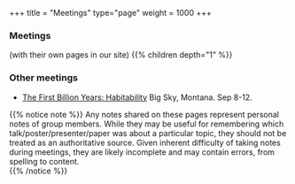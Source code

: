 +++
title = "Meetings"
type="page"
weight = 1000
+++

### Meetings 
(with their own pages in our site)
{{% children depth="1" %}}

### Other meetings 

- [The First Billion Years:  Habitability](https://na01.safelinks.protection.outlook.com/?url=https%3A%2F%2Fwww.hou.usra.edu%2Fmeetings%2Fhabitability2019%2F&amp;data=02%7C01%7Cebf11%40psu.edu%7Cda7ad3b18c1f487f630a08d6723f20e7%7C7cf48d453ddb4389a9c1c115526eb52e%7C0%7C0%7C636822012794793297&amp;sdata=QuJDpsl41iMsJXXOVaQNNr2Zoj0Ln0TlieQH1lUd0V0%3D&amp;reserved=0) Big Sky, Montana. Sep 8-12.

{{% notice note %}}
Any notes shared on these pages represent personal notes of group members.  While they may be useful for remembering which talk/poster/presenter/paper was about a particular topic, they should not be treated as an authoritative source.
Given inherent difficulty of taking notes during meetings, they are likely incomplete and may contain errors, from spelling to content.  
{{% /notice %}}
